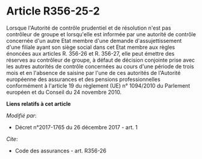 # Article R356-25-2

Lorsque l'Autorité de contrôle prudentiel et de résolution n'est pas contrôleur de groupe et lorsqu'elle est informée par une
autorité de contrôle concernée d'un autre Etat membre d'une demande d'assujettissement d'une filiale ayant son siège social
dans cet Etat membre aux règles énoncées aux articles R. 356-26 et R. 356-27, elle peut émettre des réserves au contrôleur de
groupe, à défaut de décision conjointe prise avec les autres autorités de contrôle concernées au cours d'une période de trois
mois et en l'absence de saisine par l'une de ces autorités de l'Autorité européenne des assurances et des pensions
professionnelles conformément à l'article 19 du règlement (UE) n° 1094/2010 du Parlement européen et du Conseil du 24
novembre 2010.

**Liens relatifs à cet article**

_Modifié par_:

  - Décret n°2017-1765 du 26 décembre 2017 - art. 1

_Cite_:

  - Code des assurances - art. R356-26
